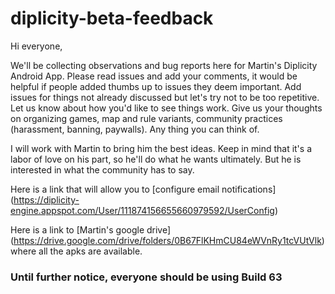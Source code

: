 # diplicity-beta-feedback

Hi everyone,

We'll be collecting observations and bug reports here for Martin's Diplicity Android App. Please read issues and add your comments, it would be helpful if people added thumbs up to issues they deem important. Add issues for things not already discussed but let's try not to be too repetitive. Let us know about how you'd like to see things work. Give us your thoughts on organizing games, map and rule variants, community practices (harassment, banning, paywalls). Any thing you can think of.

I will work with Martin to bring him the best ideas. Keep in mind that it's a labor of love on his part, so he'll do what he wants ultimately. But he is interested in what the community has to say.

Here is a link that will allow you to [configure email notifications] (https://diplicity-engine.appspot.com/User/111874156655660979592/UserConfig)

Here is a link to [Martin's google drive] (https://drive.google.com/drive/folders/0B67FlKHmCU84eWVnRy1tcVUtVlk) where all the apks are available. 

### Until further notice, everyone should be using Build 63
